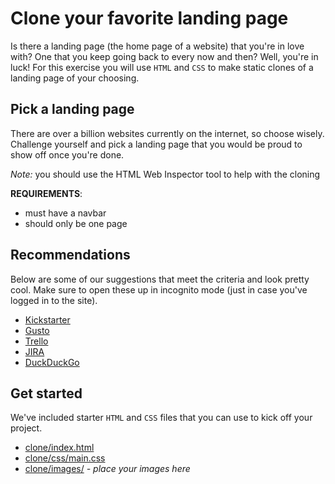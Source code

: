 # Clone your favorite landing page

Is there a landing page (the home page of a website) that you're
in love with? One that you keep going back to every now and then?
Well, you're in luck! For this exercise you will use `HTML` and
`CSS` to make static clones of a landing page of your choosing.

## Pick a landing page

There are over a billion websites currently on the internet, so
choose wisely. Challenge yourself and pick a landing page that
you would be proud to show off once you're done.

_Note:_ you should use the HTML Web Inspector tool to help with
the cloning

**REQUIREMENTS**:
- must have a navbar
- should only be one page

## Recommendations

Below are some of our suggestions that meet the criteria and
look pretty cool. Make sure to open these up in incognito
mode (just in case you've logged in to the site).

- [Kickstarter](https://www.kickstarter.com/)
- [Gusto](https://gusto.com/)
- [Trello](https://trello.com/)
- [JIRA](https://www.atlassian.com/software/jira)
- [DuckDuckGo](https://duckduckgo.com/)

## Get started

We've included starter `HTML` and `CSS` files that you can
use to kick off your project.

- [clone/index.html](./index.html)
- [clone/css/main.css](./css/main.css)
- [clone/images/](./images) _- place your images here_
